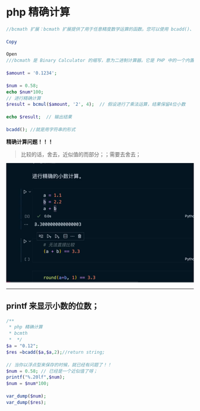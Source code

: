 # php 精确计算



`````php
//bcmath 扩展：bcmath 扩展提供了用于任意精度数学运算的函数。您可以使用 bcadd()、bcsub()、bcmul()、bcdiv() 等函数来执行加法、减法、乘法和除法运算。以下是一个示例代码：

Copy

Open
///bcmath 是 Binary Calculator 的缩写，意为二进制计算器。它是 PHP 中的一个内置扩展，提供了用于任意精度数学运算的函数。这个扩展允许您在 PHP 中执行高精度的数学计算，以避免浮点数运算中可能出现的精度丢失问题。
 
$amount = '0.1234';

$num = 0.58;
echo $num*100;
// 进行精确计算
$result = bcmul($amount, '2', 4);  // 假设进行了乘法运算，结果保留4位小数

echo $result;  // 输出结果

bcadd(); //就是用字符串的形式

`````

**精确计算问题！！！**

>比较的话，舍去，近似值的而部分；；需要去舍去；

![image-20231205174017881](./php%E7%B2%BE%E7%A1%AE%E8%AE%A1%E7%AE%97%E9%97%AE%E9%A2%98.assets/image-20231205174017881.png)



---

## printf 来显示小数的位数；



``````php
/**
 * php 精确计算 
 * bcmth 
 *  */ 
$a = "0.12";
$res =bcadd($a,$a,2);//return string;

// 当你以浮点型来保存的时候，就已经有问题了！！
$num = 0.58; // 已经是一个近似值了呀；
printf("%.20lf",$num);
$num = $num*100;

var_dump($num);
var_dump($res);
``````

